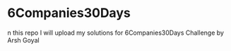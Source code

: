 # 6Companies30Days
n this repo I will upload my solutions for 6Companies30Days Challenge by Arsh Goyal
